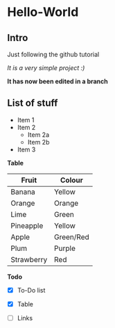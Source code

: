 # Hello-World
## Intro
Just following the github tutorial

_It is a very simple project :)_

**It has now been edited in a branch**

## List of stuff
* Item 1
* Item 2
  * Item 2a
  * Item 2b
* Item 3


__Table__

Fruit | Colour
----- | ------
Banana | Yellow
Orange | Orange
Lime | Green
Pineapple | Yellow
Apple | Green/Red
Plum | Purple
Strawberry | Red

__Todo__

- [x] To-Do list
- [x] Table
- [ ] Links


